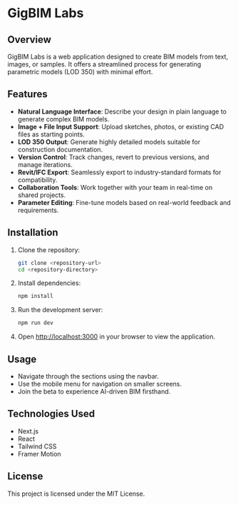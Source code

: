 # GigBIM Labs

## Overview
GigBIM Labs is a web application designed to create BIM models from text, images, or samples. It offers a streamlined process for generating parametric models (LOD 350) with minimal effort.

## Features
- **Natural Language Interface**: Describe your design in plain language to generate complex BIM models.
- **Image + File Input Support**: Upload sketches, photos, or existing CAD files as starting points.
- **LOD 350 Output**: Generate highly detailed models suitable for construction documentation.
- **Version Control**: Track changes, revert to previous versions, and manage iterations.
- **Revit/IFC Export**: Seamlessly export to industry-standard formats for compatibility.
- **Collaboration Tools**: Work together with your team in real-time on shared projects.
- **Parameter Editing**: Fine-tune models based on real-world feedback and requirements.

## Installation
1. Clone the repository:
   ```bash
   git clone <repository-url>
   cd <repository-directory>
   ```
2. Install dependencies:
   ```bash
   npm install
   ```
3. Run the development server:
   ```bash
   npm run dev
   ```
4. Open [http://localhost:3000](http://localhost:3000) in your browser to view the application.

## Usage
- Navigate through the sections using the navbar.
- Use the mobile menu for navigation on smaller screens.
- Join the beta to experience AI-driven BIM firsthand.

## Technologies Used
- Next.js
- React
- Tailwind CSS
- Framer Motion

## License
This project is licensed under the MIT License.
